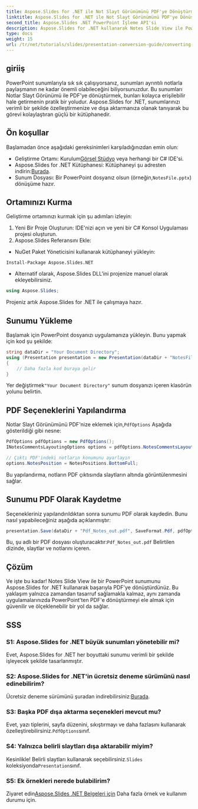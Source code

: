 ```yaml
---
title: Aspose.Slides for .NET ile Not Slayt Görünümünü PDF'ye Dönüştürme
linktitle: Aspose.Slides for .NET ile Not Slayt Görünümünü PDF'ye Dönüştürme
second_title: Aspose.Slides .NET PowerPoint İşleme API'si
description: Aspose.Slides for .NET kullanarak Notes Slide View ile PowerPoint sunumlarını zahmetsizce PDF formatına nasıl dönüştüreceğinizi öğrenin. Bu kılavuz ayrıntılı talimatlar içerir.
type: docs
weight: 15
url: /tr/net/tutorials/slides/presentation-conversion-guide/converting-notes-slide-view-to-pdf/
---
```

## giriiş

PowerPoint sunumlarıyla sık sık çalışıyorsanız, sunumları ayrıntılı notlarla paylaşmanın ne kadar önemli olabileceğini biliyorsunuzdur. Bu sunumları Notlar Slayt Görünümü ile PDF'ye dönüştürmek, bunları kolayca erişilebilir hale getirmenin pratik bir yoludur. Aspose.Slides for .NET, sunumlarınızı verimli bir şekilde özelleştirmenize ve dışa aktarmanıza olanak tanıyarak bu görevi kolaylaştıran güçlü bir kütüphanedir.

## Ön koşullar

Başlamadan önce aşağıdaki gereksinimleri karşıladığınızdan emin olun:

-  Geliştirme Ortamı: Kurulum[Görsel Stüdyo](https://visualstudio.microsoft.com/) veya herhangi bir C# IDE'si.
-  Aspose.Slides for .NET Kütüphanesi: Kütüphaneyi şu adresten indirin:[Burada](https://releases.aspose.com/slides/net/).
-  Sunum Dosyası: Bir PowerPoint dosyanız olsun (örneğin,`NotesFile.pptx`) dönüşüme hazır.

## Ortamınızı Kurma

Geliştirme ortamınızı kurmak için şu adımları izleyin:

1. Yeni Bir Proje Oluşturun: IDE'nizi açın ve yeni bir C# Konsol Uygulaması projesi oluşturun.
2. Aspose.Slides Referansını Ekle: 
- NuGet Paket Yöneticisini kullanarak kütüphaneyi yükleyin:
 ```
 Install-Package Aspose.Slides.NET
 ```
- Alternatif olarak, Aspose.Slides DLL'ini projenize manuel olarak ekleyebilirsiniz.

```csharp
using Aspose.Slides;
```
Projeniz artık Aspose.Slides for .NET ile çalışmaya hazır.

## Sunumu Yükleme

Başlamak için PowerPoint dosyanızı uygulamanıza yükleyin. Bunu yapmak için kod şu şekilde:

```csharp
string dataDir = "Your Document Directory";
using (Presentation presentation = new Presentation(dataDir + "NotesFile.pptx"))
{
	// Daha fazla kod buraya gelir
}

```

 Yer değiştirmek`"Your Document Directory"` sunum dosyanızı içeren klasörün yolunu belirtin.

## PDF Seçeneklerini Yapılandırma

 Notlar Slayt Görünümünü PDF'nize eklemek için,`PdfOptions` Aşağıda gösterildiği gibi nesne:

```csharp
PdfOptions pdfOptions = new PdfOptions();
INotesCommentsLayoutingOptions options = pdfOptions.NotesCommentsLayouting;

// Çıktı PDF'indeki notların konumunu ayarlayın
options.NotesPosition = NotesPositions.BottomFull;
```

Bu yapılandırma, notların PDF çıktısında slaytların altında görüntülenmesini sağlar.

## Sunumu PDF Olarak Kaydetme

Seçenekleriniz yapılandırıldıktan sonra sunumu PDF olarak kaydedin. Bunu nasıl yapabileceğiniz aşağıda açıklanmıştır:

```csharp
presentation.Save(dataDir + "Pdf_Notes_out.pdf", SaveFormat.Pdf, pdfOptions);
```

Bu, şu adlı bir PDF dosyası oluşturacaktır:`Pdf_Notes_out.pdf` Belirtilen dizinde, slaytlar ve notlarını içeren.

## Çözüm

Ve işte bu kadar! Notes Slide View ile bir PowerPoint sunumunu Aspose.Slides for .NET kullanarak başarıyla PDF'ye dönüştürdünüz. Bu yaklaşım yalnızca zamandan tasarruf sağlamakla kalmaz, aynı zamanda uygulamalarınızda PowerPoint'ten PDF'e dönüştürmeyi ele almak için güvenilir ve ölçeklenebilir bir yol da sağlar.

## SSS

### S1: Aspose.Slides for .NET büyük sunumları yönetebilir mi?
Evet, Aspose.Slides for .NET her boyuttaki sunumu verimli bir şekilde işleyecek şekilde tasarlanmıştır.

### S2: Aspose.Slides for .NET'in ücretsiz deneme sürümünü nasıl edinebilirim?
 Ücretsiz deneme sürümünü şuradan indirebilirsiniz:[Burada](https://releases.aspose.com/).

### S3: Başka PDF dışa aktarma seçenekleri mevcut mu?
 Evet, yazı tiplerini, sayfa düzenini, sıkıştırmayı ve daha fazlasını kullanarak özelleştirebilirsiniz.`PdfOptions`sınıf.

### S4: Yalnızca belirli slaytları dışa aktarabilir miyim?
 Kesinlikle! Belirli slaytları kullanarak seçebilirsiniz.`Slides` koleksiyonda`Presentation`sınıf.

### S5: Ek örnekleri nerede bulabilirim?
 Ziyaret edin[Aspose.Slides .NET Belgeleri için](https://reference.aspose.com/slides/net/) Daha fazla örnek ve kullanım durumu için.